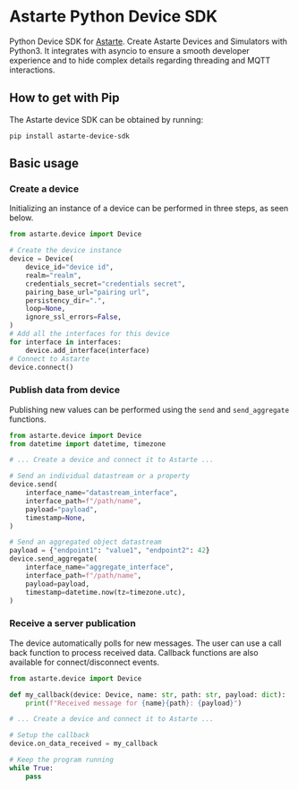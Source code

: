 # Astarte Python Device SDK

Python Device SDK for [Astarte](https://github.com/astarte-platform/astarte). Create Astarte Devices
and Simulators with Python3.
It integrates with asyncio to ensure a smooth developer experience and to hide complex details
regarding threading and MQTT interactions.

## How to get with Pip

The Astarte device SDK can be obtained by running:
```
pip install astarte-device-sdk
```

## Basic usage

### Create a device

Initializing an instance of a device can be performed in three steps, as seen below.
```python
from astarte.device import Device

# Create the device instance
device = Device(
    device_id="device id",
    realm="realm",
    credentials_secret="credentials secret",
    pairing_base_url="pairing url",
    persistency_dir=".",
    loop=None,
    ignore_ssl_errors=False,
)
# Add all the interfaces for this device
for interface in interfaces:
    device.add_interface(interface)
# Connect to Astarte
device.connect()
```

### Publish data from device

Publishing new values can be performed using the `send` and `send_aggregate` functions.
```python
from astarte.device import Device
from datetime import datetime, timezone

# ... Create a device and connect it to Astarte ...

# Send an individual datastream or a property
device.send(
    interface_name="datastream_interface",
    interface_path=f"/path/name",
    payload="payload",
    timestamp=None,
)

# Send an aggregated object datastream
payload = {"endpoint1": "value1", "endpoint2": 42}
device.send_aggregate(
    interface_name="aggregate_interface",
    interface_path=f"/path/name",
    payload=payload,
    timestamp=datetime.now(tz=timezone.utc),
)
```

### Receive a server publication

The device automatically polls for new messages. The user can use a call back function to process
received data. Callback functions are also available for connect/disconnect events.
```python
from astarte.device import Device

def my_callback(device: Device, name: str, path: str, payload: dict):
    print(f"Received message for {name}{path}: {payload}")

# ... Create a device and connect it to Astarte ...

# Setup the callback
device.on_data_received = my_callback

# Keep the program running
while True:
    pass
```
